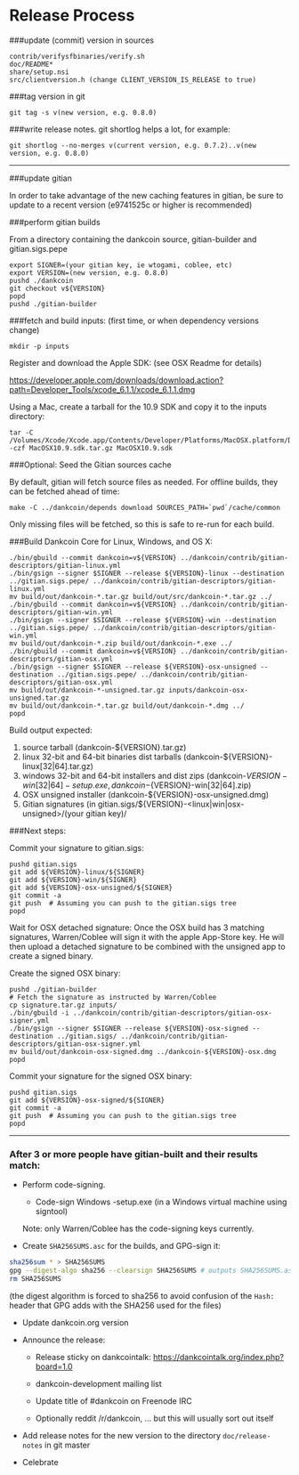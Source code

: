 Release Process
====================

###update (commit) version in sources

	contrib/verifysfbinaries/verify.sh
	doc/README*
	share/setup.nsi
	src/clientversion.h (change CLIENT_VERSION_IS_RELEASE to true)

###tag version in git

	git tag -s v(new version, e.g. 0.8.0)

###write release notes. git shortlog helps a lot, for example:

	git shortlog --no-merges v(current version, e.g. 0.7.2)..v(new version, e.g. 0.8.0)

* * *

###update gitian

 In order to take advantage of the new caching features in gitian, be sure to update to a recent version (e9741525c or higher is recommended)

###perform gitian builds

 From a directory containing the dankcoin source, gitian-builder and gitian.sigs.pepe
  
	export SIGNER=(your gitian key, ie wtogami, coblee, etc)
	export VERSION=(new version, e.g. 0.8.0)
	pushd ./dankcoin
	git checkout v${VERSION}
	popd
	pushd ./gitian-builder

###fetch and build inputs: (first time, or when dependency versions change)
 
	mkdir -p inputs

 Register and download the Apple SDK: (see OSX Readme for details)
 
 https://developer.apple.com/downloads/download.action?path=Developer_Tools/xcode_6.1.1/xcode_6.1.1.dmg
 
 Using a Mac, create a tarball for the 10.9 SDK and copy it to the inputs directory:
 
	tar -C /Volumes/Xcode/Xcode.app/Contents/Developer/Platforms/MacOSX.platform/Developer/SDKs/ -czf MacOSX10.9.sdk.tar.gz MacOSX10.9.sdk

###Optional: Seed the Gitian sources cache

  By default, gitian will fetch source files as needed. For offline builds, they can be fetched ahead of time:

	make -C ../dankcoin/depends download SOURCES_PATH=`pwd`/cache/common

  Only missing files will be fetched, so this is safe to re-run for each build.

###Build Dankcoin Core for Linux, Windows, and OS X:
  
	./bin/gbuild --commit dankcoin=v${VERSION} ../dankcoin/contrib/gitian-descriptors/gitian-linux.yml
	./bin/gsign --signer $SIGNER --release ${VERSION}-linux --destination ../gitian.sigs.pepe/ ../dankcoin/contrib/gitian-descriptors/gitian-linux.yml
	mv build/out/dankcoin-*.tar.gz build/out/src/dankcoin-*.tar.gz ../
	./bin/gbuild --commit dankcoin=v${VERSION} ../dankcoin/contrib/gitian-descriptors/gitian-win.yml
	./bin/gsign --signer $SIGNER --release ${VERSION}-win --destination ../gitian.sigs.pepe/ ../dankcoin/contrib/gitian-descriptors/gitian-win.yml
	mv build/out/dankcoin-*.zip build/out/dankcoin-*.exe ../
	./bin/gbuild --commit dankcoin=v${VERSION} ../dankcoin/contrib/gitian-descriptors/gitian-osx.yml
	./bin/gsign --signer $SIGNER --release ${VERSION}-osx-unsigned --destination ../gitian.sigs.pepe/ ../dankcoin/contrib/gitian-descriptors/gitian-osx.yml
	mv build/out/dankcoin-*-unsigned.tar.gz inputs/dankcoin-osx-unsigned.tar.gz
	mv build/out/dankcoin-*.tar.gz build/out/dankcoin-*.dmg ../
	popd
  Build output expected:

  1. source tarball (dankcoin-${VERSION}.tar.gz)
  2. linux 32-bit and 64-bit binaries dist tarballs (dankcoin-${VERSION}-linux[32|64].tar.gz)
  3. windows 32-bit and 64-bit installers and dist zips (dankcoin-${VERSION}-win[32|64]-setup.exe, dankcoin-${VERSION}-win[32|64].zip)
  4. OSX unsigned installer (dankcoin-${VERSION}-osx-unsigned.dmg)
  5. Gitian signatures (in gitian.sigs/${VERSION}-<linux|win|osx-unsigned>/(your gitian key)/

###Next steps:

Commit your signature to gitian.sigs:

	pushd gitian.sigs
	git add ${VERSION}-linux/${SIGNER}
	git add ${VERSION}-win/${SIGNER}
	git add ${VERSION}-osx-unsigned/${SIGNER}
	git commit -a
	git push  # Assuming you can push to the gitian.sigs tree
	popd

  Wait for OSX detached signature:
	Once the OSX build has 3 matching signatures, Warren/Coblee will sign it with the apple App-Store key.
	He will then upload a detached signature to be combined with the unsigned app to create a signed binary.

  Create the signed OSX binary:

	pushd ./gitian-builder
	# Fetch the signature as instructed by Warren/Coblee
	cp signature.tar.gz inputs/
	./bin/gbuild -i ../dankcoin/contrib/gitian-descriptors/gitian-osx-signer.yml
	./bin/gsign --signer $SIGNER --release ${VERSION}-osx-signed --destination ../gitian.sigs/ ../dankcoin/contrib/gitian-descriptors/gitian-osx-signer.yml
	mv build/out/dankcoin-osx-signed.dmg ../dankcoin-${VERSION}-osx.dmg
	popd

Commit your signature for the signed OSX binary:

	pushd gitian.sigs
	git add ${VERSION}-osx-signed/${SIGNER}
	git commit -a
	git push  # Assuming you can push to the gitian.sigs tree
	popd

-------------------------------------------------------------------------

### After 3 or more people have gitian-built and their results match:

- Perform code-signing.

    - Code-sign Windows -setup.exe (in a Windows virtual machine using signtool)

  Note: only Warren/Coblee has the code-signing keys currently.

- Create `SHA256SUMS.asc` for the builds, and GPG-sign it:
```bash
sha256sum * > SHA256SUMS
gpg --digest-algo sha256 --clearsign SHA256SUMS # outputs SHA256SUMS.asc
rm SHA256SUMS
```
(the digest algorithm is forced to sha256 to avoid confusion of the `Hash:` header that GPG adds with the SHA256 used for the files)

- Update dankcoin.org version

- Announce the release:

  - Release sticky on dankcointalk: https://dankcointalk.org/index.php?board=1.0

  - dankcoin-development mailing list

  - Update title of #dankcoin on Freenode IRC

  - Optionally reddit /r/dankcoin, ... but this will usually sort out itself

- Add release notes for the new version to the directory `doc/release-notes` in git master

- Celebrate 
